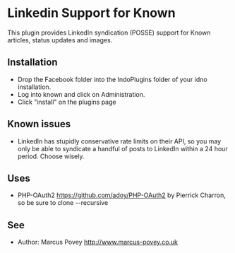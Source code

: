 Linkedin Support for Known
==========================

This plugin provides LinkedIn syndication (POSSE) support for Known articles, status updates and images.

Installation
------------

* Drop the Facebook folder into the IndoPlugins folder of your idno installation.
* Log into known and click on Administration.
* Click "install" on the plugins page

Known issues
------------

* LinkedIn has stupidly conservative rate limits on their API, so you may only be able to syndicate a handful of posts to LinkedIn within a 24 hour period. Choose wisely.

Uses
----

* PHP-OAuth2 <https://github.com/adoy/PHP-OAuth2> by Pierrick Charron, so be sure to clone --recursive

See
---
 * Author: Marcus Povey <http://www.marcus-povey.co.uk> 

